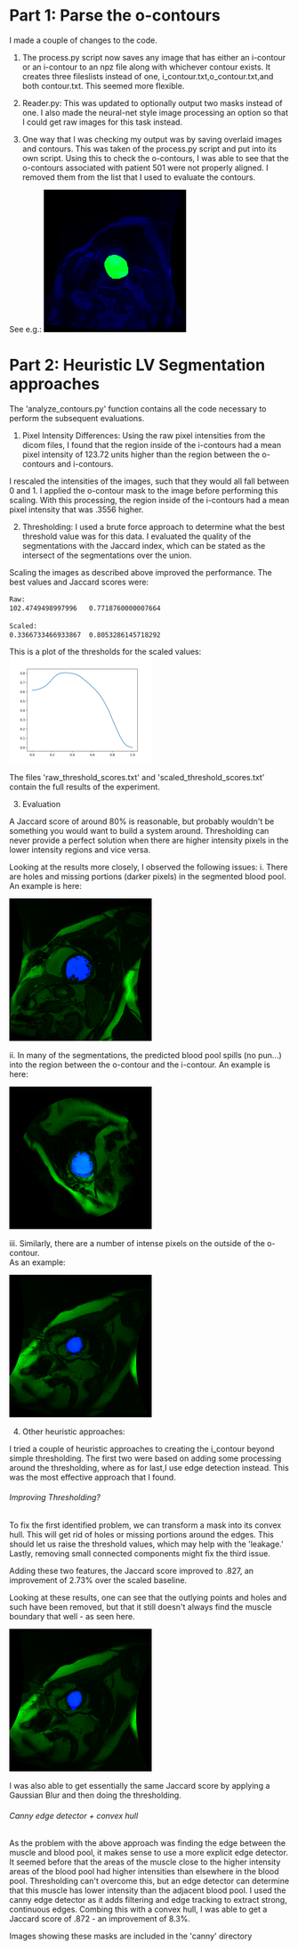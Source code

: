# Part 1: Parse the o-contours

I made a couple of changes to the code.

1) The process.py script now saves any image that has either an i-contour or an i-contour to an npz
file along with whichever contour exists.  It creates three fileslists instead of one,
i_contour.txt,o_contour.txt,and both contour.txt.
This seemed more flexible.

2) Reader.py:  This was updated to optionally output two masks instead of one.  I also made the neural-net style image processing an option so that I could get raw images for this task instead.

3) One way that I was checking my output was by saving overlaid images and contours.  This was taken of the process.py script and put into its own script.  Using this to check the o-contours, I was able
to see that the o-contours associated with patient 501 were not properly aligned.  I removed them from
the list that I used to evaluate the contours.

See e.g.:
<img src="training/overlaid_o/SCD0000501_179.png" width="256px">

# Part 2: Heuristic LV Segmentation approaches

The 'analyze_contours.py' function contains all the code necessary to perform the subsequent evaluations.

1) Pixel Intensity Differences:
Using the raw pixel intensities from the dicom files, I found that the region inside of the
i-contours had a mean pixel intensity of 123.72 units higher than the region between the o-contours and i-contours.

I rescaled the intensities of the images, such that they would all fall between 0 and 1.  I applied
the o-contour mask to the image before performing this scaling.  With this processing, the region inside
of the i-contours had a mean pixel intensity that was .3556 higher.

2) Thresholding:
I used a brute force approach to determine what the best threshold value was for this data.  I evaluated the quality of the segmentations with the Jaccard index,
which can be stated as the intersect of the segmentations over the union.

Scaling the images as described above improved the performance.  The best values and Jaccard scores were:
```
Raw:
102.4749498997996	0.7718760000007664

Scaled:
0.3366733466933867	0.8053286145718292
```
This is a plot of the thresholds for the scaled values:
<img src="scaled_thresholds.png" width="256px">

The files 'raw_threshold_scores.txt' and 'scaled_threshold_scores.txt' contain the full results of the experiment.

3) Evaluation

A Jaccard score of around 80% is reasonable, but probably wouldn't be something you would want
to build a system around.  Thresholding can never provide a perfect solution when there are higher intensity
pixels in the lower intensity regions and vice versa.  

Looking at the results more closely, I observed the following issues:
i. There are holes and missing portions (darker pixels) in the segmented blood pool.
An example is here:

<img src="threshold_contours/24.png">

ii. In many of the segmentations, the predicted blood pool spills (no pun...) into the
region between the o-contour and the i-contour.  An example is here:

<img src="threshold_contours/27.png">

iii. Similarly, there are a number of intense pixels on the outside of the o-contour.  
As an example:

<img src="threshold_contours/0.png">

4) Other heuristic approaches:

I tried a couple of heuristic approaches to creating the i_contour beyond simple thresholding.  The first two were based on adding some processing around the thresholding, where as for last,I use edge detection instead.  This was the most effective approach that I found.  

###### Improving Thresholding?
To fix the first identified problem, we can transform a mask into its convex hull.  This will get rid of holes
or missing portions around the edges.  This should let us raise the threshold values, which may help with the 'leakage.'
Lastly, removing small connected components might fix the third issue.  

Adding these two features, the Jaccard score improved to .827, an improvement of 2.73% over the scaled baseline.  

Looking at these results, one can see that the outlying points and holes and such have been removed,
but that it still doesn't always find the muscle boundary that well - as seen here.

<img src="filtered_hulled/0.png">

I was also able to get essentially the same Jaccard score by applying a Gaussian Blur and then doing the thresholding.  

###### Canny edge detector + convex hull
As the problem with the above approach was finding
the edge between the muscle and blood pool, it makes sense to use a more explicit edge detector.  It seemed before that the areas of the muscle close to the higher intensity areas of the blood pool had higher intensities than elsewhere in the blood pool.  Thresholding can't overcome this, but an edge detector can determine that this muscle has lower intensity than the adjacent blood pool.  I used the canny edge detector as it adds filtering and edge tracking to extract strong, continuous edges.  Combing this with a convex hull, I was able to get a Jaccard score of .872 - an improvement of 8.3%.

Images showing these masks are included in the 'canny' directory
